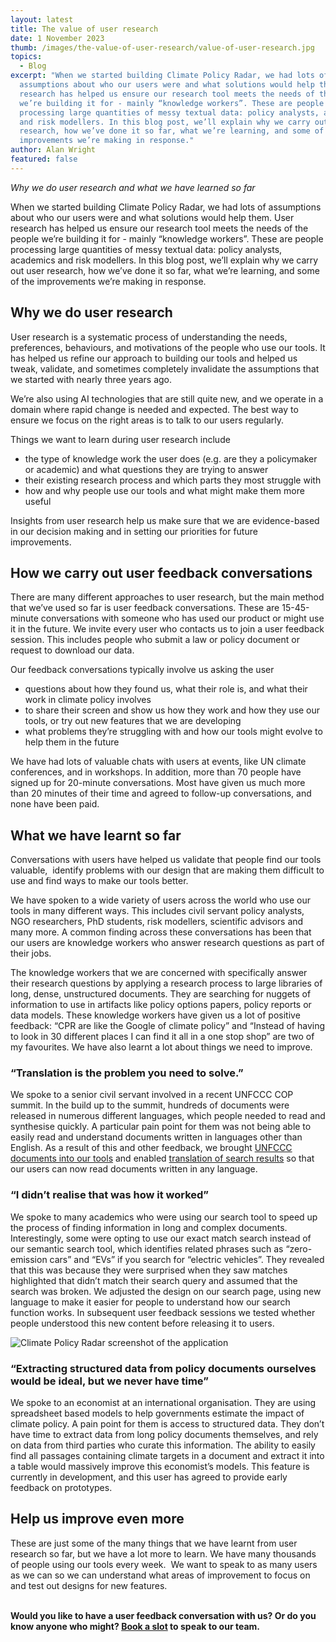 ```yaml
---
layout: latest
title: The value of user research
date: 1 November 2023
thumb: /images/the-value-of-user-research/value-of-user-research.jpg
topics:
  - Blog
excerpt: "When we started building Climate Policy Radar, we had lots of
  assumptions about who our users were and what solutions would help them. User
  research has helped us ensure our research tool meets the needs of the people
  we’re building it for - mainly “knowledge workers”. These are people
  processing large quantities of messy textual data: policy analysts, academics
  and risk modellers. In this blog post, we’ll explain why we carry out user
  research, how we’ve done it so far, what we’re learning, and some of the
  improvements we’re making in response."
author: Alan Wright
featured: false
---
```

*Why we do user research and what we have learned so far*

When we started building Climate Policy Radar, we had lots of assumptions about who our users were and what solutions would help them. User research has helped us ensure our research tool meets the needs of the people we’re building it for - mainly “knowledge workers”. These are people processing large quantities of messy textual data: policy analysts, academics and risk modellers. In this blog post, we’ll explain why we carry out user research, how we’ve done it so far, what we’re learning, and some of the improvements we’re making in response.

## Why we do user research

User research is a systematic process of understanding the needs, preferences, behaviours, and motivations of the people who use our tools. It has helped us refine our approach to building our tools and helped us tweak, validate, and sometimes completely invalidate the assumptions that we started with nearly three years ago.

We’re also using AI technologies that are still quite new, and we operate in a domain where rapid change is needed and expected. The best way to ensure we focus on the right areas is to talk to our users regularly.

Things we want to learn during user research include

* the type of knowledge work the user does (e.g. are they a policymaker or academic) and what questions they are trying to answer 
* their existing research process and which parts they most struggle with 
* how and why people use our tools and what might make them more useful

Insights from user research help us make sure that we are evidence-based in our decision making and in setting our priorities for future improvements.  

## How we carry out user feedback conversations

There are many different approaches to user research, but the main method that we’ve used so far is user feedback conversations. These are 15-45-minute conversations with someone who has used our product or might use it in the future. We invite every user who contacts us to join a user feedback session. This includes people who submit a law or policy document or request to download our data.

Our feedback conversations typically involve us asking the user

* questions about how they found us, what their role is, and what their work in climate policy involves
* to share their screen and show us how they work and how they use our tools, or try out new features that we are developing
* what problems they’re struggling with and how our tools might evolve to help them in the future

We have had lots of valuable chats with users at events, like UN climate conferences, and in workshops. In addition, more than 70 people have signed up for 20-minute conversations. Most have given us much more than 20 minutes of their time and agreed to follow-up conversations, and none have been paid. 

## What we have learnt so far

Conversations with users have helped us validate that people find our tools valuable,  identify problems with our design that are making them difficult to use and find ways to make our tools better. 

We have spoken to a wide variety of users across the world who use our tools in many different ways. This includes civil servant policy analysts, NGO researchers, PhD students, risk modellers, scientific advisors and many more. A common finding across these conversations has been that our users are knowledge workers who answer research questions as part of their jobs.

The knowledge workers that we are concerned with specifically answer their research questions by applying a research process to large libraries of long, dense, unstructured documents. They are searching for nuggets of information to use in artifacts like policy options papers, policy reports or data models. These knowledge workers have given us a lot of positive feedback: “CPR are like the Google of climate policy” and “Instead of having to look in 30 different places I can find it all in a one stop shop” are two of my favourites. We have also learnt a lot about things we need to improve.

### “Translation is the problem you need to solve.”

We spoke to a senior civil servant involved in a recent UNFCCC COP summit. In the build up to the summit, hundreds of documents were released in numerous different languages, which people needed to read and synthesise quickly. A particular pain point for them was not being able to easily read and understand documents written in languages other than English. As a result of this and other feedback, we brought [UNFCCC documents into our tools](https://climatepolicyradar.org/latest/using-augmented-intelligence-to-support-the-un-global-stocktake) and enabled [translation of search results](https://climatepolicyradar.org/latest/new-feature-english-translation-of-climate-law-and-policy) so that our users can now read documents written in any language.

### “I didn’t realise that was how it worked”

We spoke to many academics who were using our search tool to speed up the process of finding information in long and complex documents. Interestingly, some were opting to use our exact match search instead of our semantic search tool, which identifies related phrases such as “zero-emission cars” and “EVs” if you search for “electric vehicles”. They revealed that this was because they were surprised when they saw matches highlighted that didn’t match their search query and assumed that the search was broken. We adjusted the design on our search page, using new language to make it easier for people to understand how our search function works. In subsequent user feedback sessions we tested whether people understood this new content before releasing it to users.

![Climate Policy Radar screenshot of the application](/images/the-value-of-user-research/screenshot-2023-11-01-at-10.53.08.png "Climate Policy Radar application")

### “Extracting structured data from policy documents ourselves would be ideal, but we never have time”

We spoke to an economist at an international organisation. They are using spreadsheet based models to help governments estimate the impact of climate policy. A pain point for them is access to structured data. They don’t have time to extract data from long policy documents themselves, and rely on data from third parties who curate this information. The ability to easily find all passages containing climate targets in a document and extract it into a table would massively improve this economist’s models. This feature is currently in development, and this user has agreed to provide early feedback on prototypes.  

## Help us improve even more

These are just some of the many things that we have learnt from user research so far, but we have a lot more to learn. We have many thousands of people using our tools every week.  We want to speak to as many users as we can so we can understand what areas of improvement to focus on and test out designs for new features.

**\
Would you like to have a user feedback conversation with us? Or do you know anyone who might? [Book a slot](https://calendly.com/alan-climate-policy-radar/feedback-conversation) to speak to our team.**